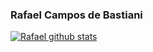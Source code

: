 ### Rafael Campos de Bastiani

[![Rafael github stats](https://github-readme-stats.vercel.app/api?username=Bastiani)](https://github.com/Bastiani/github-readme-stats)
